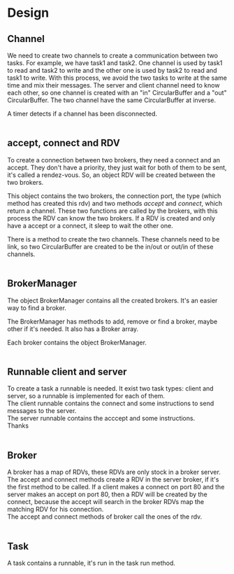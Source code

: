 # **Design**

## Channel

We need to create two channels to create a communication between two tasks. For example, we have task1 and task2. One channel is used by task1 to read and task2 to write and the other one is used by task2 to read and task1 to write. With this process, we avoid the two tasks to write at the same time and mix their messages.
The server and client channel need to know each other, so one channel is created with an "in" CircularBuffer and a "out" CircularBuffer. The two channel have the same CircularBuffer at inverse.

A timer detects if a channel has been disconnected.
<br>
<br>

## accept, connect and RDV

To create a connection between two brokers, they need a connect and an accept. They don't have a priority, they just wait for both of them to be sent, it's called a rendez-vous. So, an object RDV will be created between the two brokers.

This object contains the two brokers, the connection port, the type (which method has created this rdv) and two methods *accept* and *connect*, which return a channel. These two functions are called by the brokers, with this process the RDV can know the two brokers.
If a RDV is created and only have a accept or a connect, it sleep to wait the other one.

There is a method to create the two channels. These channels need to be link, so two CircularBuffer are created to be the in/out or out/in of these channels.
<br>
<br>

## BrokerManager

The object BrokerManager contains all the created brokers. It's an easier way to find a broker.

The BrokerManager has methods to add, remove or find a broker, maybe other if it's needed. It also has a Broker array.

Each broker contains the object BrokerManager.
<br>
<br>

## Runnable client and server

To create a task a runnable is needed. It exist two task types: client and server, so a runnable is implemented for each of them.
<br>
The client runnable contains the connect and some instructions to send messages to the server.
<br>
The server runnable contains the acccept and some instructions.
<br>
Thanks 
<br>
<br>

## Broker

A broker has a map of RDVs, these RDVs are only stock in a broker server.
The accept and connect methods create a RDV in the server broker, if it's the first method to be called. If a client makes a connect on port 80 and  the server makes an accept on port 80, then a RDV will be created by the connect, because the accept will search in the broker RDVs map the matching RDV for his connection.
<br>
The accept and connect methods of broker call the ones of the rdv.
<br>
<br>

## Task

A task contains a runnable, it's run in the task run method.